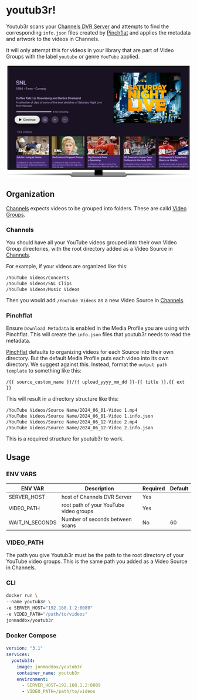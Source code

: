 # youtub3r!

Youtub3r scans your [Channels DVR Server](https://getchannels.com/dvr-serer/) and attempts to find the corresponding `info.json` files created by [Pinchflat](https://github.com/kieraneglin/pinchflat) and applies the metadata and artwork to the videos in Channels.

It will only attempt this for videos in your library that are part of Video Groups with the label `youtube` or genre `YouTube` applied.

<img src=".github/shot.png" />

## Organization

[Channels](https://getchannels.com) expects videos to be grouped into folders. These are calld [Video Groups](https://getchannels.com/docs/channels-dvr-server/how-to/local-content/#video-groups).

### Channels

You should have all your YouTube videos grouped into their own Video Group directories, with the root directory added as a Video Source in [Channels](https://getchannels.com).

For example, if your videos are organized like this:

    /YouTube Videos/Concerts
    /YouTube Videos/SNL Clips
    /YouTube Videos/Music Videos

Then you would add `/YouTube Videos` as a new Video Source in [Channels](https://getchannels.com).

### Pinchflat

Ensure `Download Metadata` is enabled in the Media Profile you are using with Pinchflat. This will create the `info.json` files that youtub3r needs to read the metadata.

[Pinchflat](https://github.com/kieraneglin/pinchflat) defaults to organizing videos for each Source into their own directory. But the default Media Profile puts each video into its own directory. We suggest against this. Instead, format the `output path template` to something like this:

    /{{ source_custom_name }}/{{ upload_yyyy_mm_dd }}-{{ title }}.{{ ext }}

This will result in a directory structure like this:

    /YouTube Videos/Source Name/2024_06_01-Video 1.mp4
    /YouTube Videos/Source Name/2024_06_01-Video 1.info.json
    /YouTube Videos/Source Name/2024_06_12-Video 2.mp4
    /YouTube Videos/Source Name/2024_06_12-Video 2.info.json

This is a required structure for youtub3r to work.

## Usage

### ENV VARS

| ENV VAR         | Description                            | Required | Default |
| --------------- | -------------------------------------- | -------- | ------- |
| SERVER_HOST     | host of Channels DVR Server            | Yes      |         |
| VIDEO_PATH      | root path of your YouTube video groups | Yes      |         |
| WAIT_IN_SECONDS | Number of seconds between scans        | No       | 60      |

### VIDEO_PATH

The path you give Youtub3r must be the path to the root directory of your YouTube video groups. This is the same path you added as a Video Source in Channels.

### CLI

```bash
docker run \
--name youtub3r \
-e SERVER_HOST="192.168.1.2:8089"
-e VIDEO_PATH="/path/to/videos"
jonmaddox/youtub3r
```

### Docker Compose

```yaml
version: "3.1"
services:
  youtub34:
    image: jonmaddox/youtub3r
    container_name: youtub3r
    environment:
      - SERVER_HOST=192.168.1.2:8089
      - VIDEO_PATH=/path/to/videos
```
